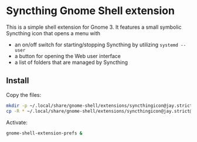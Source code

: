 # Syncthing Gnome Shell extension

This is a simple shell extension for Gnome 3.
It features a small symbolic Syncthing icon that opens a menu with
- an on/off switch for starting/stopping Syncthing by utilizing `systemd --user`
- a button for opening the Web user interface
- a list of folders that are managed by Syncthing

## Install
Copy the files:
```sh
mkdir -p ~/.local/share/gnome-shell/extensions/syncthingicon@jay.strict@posteo.de
cp -R * ~/.local/share/gnome-shell/extensions/syncthingicon@jay.strict@posteo.de/
```

Activate:
```sh
gnome-shell-extension-prefs &
```
